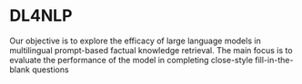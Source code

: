 # DL4NLP
Our objective is to explore the efficacy of large language models in multilingual prompt-based factual knowledge retrieval. The main focus is to evaluate the performance of the model in completing close-style fill-in-the-blank questions
